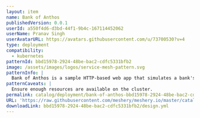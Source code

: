 ```yaml
---
layout: item
name: Bank of Anthos
publishedVersion: 0.0.1
userId: a550f4d6-d3bd-44f1-9b4c-167114452062
userName: Pranav Singh
userAvatarURL: https://avatars.githubusercontent.com/u/73700530?v=4
type: deployment
compatibility:
  - kubernetes
patternId: bbd15978-2924-48be-bac2-cdfc5331bfb2
image: /assets/images/logos/service-mesh-pattern.svg
patternInfo: |
  Bank of Anthos is a sample HTTP-based web app that simulates a bank's payment processing network, allowing users to create artificial bank accounts and complete transactions.
patternCaveats: |
  Ensure enough resources are available on the cluster.
permalink: catalog/deployment/bank-of-anthos-bbd15978-2924-48be-bac2-cdfc5331bfb2.html
URL: 'https://raw.githubusercontent.com/meshery/meshery.io/master/catalog/bbd15978-2924-48be-bac2-cdfc5331bfb2/0.0.1/design.yml'
downloadLink: bbd15978-2924-48be-bac2-cdfc5331bfb2/design.yml
---
```

